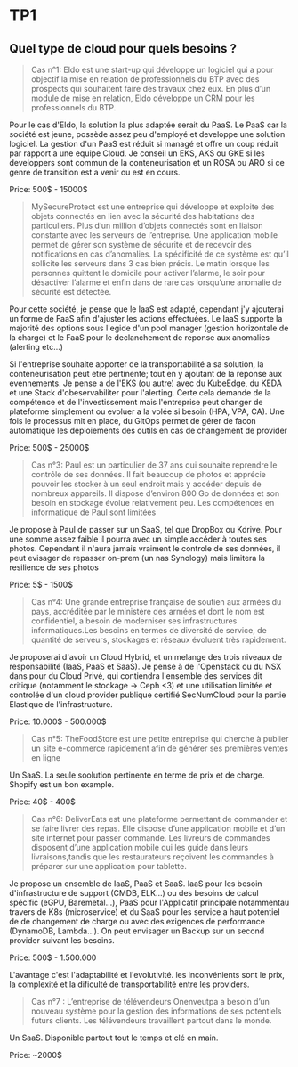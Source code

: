 # TP1 
## Quel type de cloud pour quels besoins ?

> Cas n°1: Eldo est une start-up qui développe un logiciel qui a pour objectif la mise en relation de professionnels du BTP avec des prospects qui souhaitent faire des travaux chez eux. En plus d’un module de mise en relation, Eldo développe un CRM pour les professionnels du BTP.

Pour le cas d'Eldo, la solution la plus adaptée serait du PaaS.
Le PaaS car la société est jeune, possède assez peu d'employé et developpe une solution logiciel.
La gestion d'un PaaS est réduit si managé et offre un coup réduit par rapport a une equipe Cloud.
Je conseil un EKS, AKS ou GKE si les developpers sont commun de la conteneurisation et un ROSA ou ARO si ce genre de transition est a venir ou est en cours.

Price: 500$ - 15000$

> MySecureProtect est une entreprise qui développe et exploite des objets connectés en lien avec la sécurité des habitations des particuliers. Plus d’un million d’objets connectés sont en liaison constante avec les serveurs de l’entreprise. Une application mobile permet de gérer son système de sécurité et de recevoir des notifications en cas d’anomalies. La spécificité de ce système est qu’il sollicite les serveurs dans 3 cas bien précis. Le matin lorsque les personnes quittent le domicile pour activer l’alarme, le soir pour désactiver l’alarme et enfin dans de rare cas lorsqu’une anomalie de sécurité est détectée.

Pour cette société, je pense que le IaaS est adapté, cependant j'y ajouterai un forme de FaaS afin d'ajuster les actions effectuées. 
Le IaaS supporte la majorité des options sous l'egide d'un pool manager (gestion horizontale de la charge) et le FaaS pour le declanchement de reponse aux anomalies (alerting etc...)

Si l'entreprise souhaite apporter de la transportabilité a sa solution, la conteneurisation peut etre pertinente; tout en y ajoutant de la reponse aux evennements. Je pense a de l'EKS (ou autre) avec du KubeEdge, du KEDA et une Stack d'obeservabiliter pour l'alerting. Certe cela demande de la compétence et de l'investissement mais l'entreprise peut changer de plateforme simplement ou evoluer a la volée si besoin (HPA, VPA, CA). Une fois le processus mit en place, du GitOps permet de gérer de facon automatique les deploiements des outils en cas de changement de provider

Price: 500$ - 25000$

> Cas n°3: Paul est un particulier de 37 ans qui souhaite reprendre le contrôle de ses données. Il fait beaucoup de photos et apprécie pouvoir les stocker à un seul endroit mais y accéder depuis de nombreux appareils. Il dispose d’environ 800 Go de données et son besoin en stockage évolue relativement peu. Les compétences en informatique de Paul sont limitées

Je propose à Paul de passer sur un SaaS, tel que DropBox ou Kdrive. 
Pour une somme assez faible il pourra avec un simple accéder à toutes ses photos. Cependant il n'aura jamais vraiment le controle de ses données, il peut evisager de repasser on-prem (un nas Synology) mais limitera la resilience de ses photos

Price: 5$ - 1500$

> Cas n°4: Une grande entreprise française de soutien aux armées du pays, accréditée par le ministère des armées et dont le nom est confidentiel, a besoin de moderniser ses infrastructures informatiques.Les besoins en termes de diversité de service, de quantité de serveurs, stockages et réseaux évoluent très rapidement.

Je proposerai d'avoir un Cloud Hybrid, et un melange des trois niveaux de responsabilité (IaaS, PaaS et SaaS). Je pense à de l'Openstack ou du NSX dans pour du Cloud Privé, qui contiendra l'ensemble des services dit critique (notamment le stockage -> Ceph <3) et une utilisation limitée et controlée d'un cloud provider publique certifié SecNumCloud pour la partie Elastique de l'infrastructure.

Price: 10.000$ - 500.000$

> Cas n°5: TheFoodStore est une petite entreprise qui cherche à publier un site e-commerce rapidement afin de générer ses premières ventes en ligne

Un SaaS. La seule soolution pertinente en terme de prix et de charge.
Shopify est un bon example.

Price: 40$ - 400$

> Cas n°6: DeliverEats est une plateforme permettant de commander et se faire livrer des repas. Elle dispose d’une application mobile et d’un site internet pour passer commande. Les livreurs de commandes disposent d’une application mobile qui les guide dans leurs livraisons,tandis que les restaurateurs reçoivent les commandes à préparer sur une application pour tablette.

Je propose un ensemble de IaaS, PaaS et SaaS.
IaaS pour les besoin d'infrastructure de support (CMDB, ELK...) ou des besoins de calcul spécific (eGPU, Baremetal...), PaaS pour l'Applicatif principale notammentau travers de K8s (microservice) et du SaaS pour les service a haut potentiel de de changement de charge ou avec des exigences de performance (DynamoDB, Lambda...).
On peut envisager un Backup sur un second provider suivant les besoins.

Price: 500$ - 1.500.000

L'avantage c'est l'adaptabilité et l'evolutivité.
les inconvénients sont le prix, la complexité et la dificulté de transportabilité entre les providers.


> Cas n°7 : L’entreprise de télévendeurs Onenveutpa a besoin d’un nouveau système pour la gestion des informations de ses potentiels futurs clients. Les télévendeurs travaillent partout dans le monde.

Un SaaS. Disponible partout tout le temps et clé en main.

Price: ~2000$